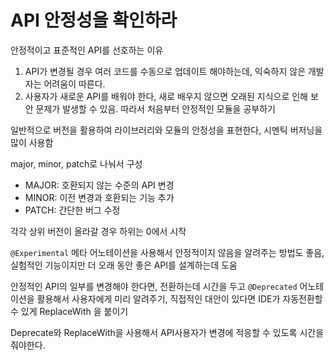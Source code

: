 # API 안정성을 확인하라

안정적이고 표준적인 API를 선호하는 이유

1. API가 변경될 경우 여러 코드를 수동으로 업데이트 해야하는데, 익숙하지 않은 개발자는 어려움이 따른다.
2. 사용자가 새로운 API를 배워야 한다, 새로 배우지 않으면 오래된 지식으로 인해 보안 문제가 발생할 수 있음. 따라서 처음부터 안정적인 모듈을 공부하기

일반적으로 버전을 활용하여 라이브러리와 모듈의 안정성을 표현한다, 시멘틱 버저닝을 많이 사용함

major, minor, patch로 나눠서 구성

- MAJOR: 호환되지 않는 수준의 API 변경
- MINOR: 이전 변경과 호환되는 기능 추가
- PATCH: 간단한 버그 수정

각각 상위 버전이 올라갈 경우 하위는 0에서 시작

`@Experimental` 메타 어노테이션을 사용해서 안정적이지 않음을 알려주는 방법도 좋음, 실험적인 기능이지만 더 오래 동안 좋은 API를 설계하는데 도움

안정적인 API의 일부를 변경해야 한다면, 전환하는데 시간을 두고 `@Deprecated` 어노테이션을 활용해서 사용자에게 미리 알려주기, 직접적인 대안이 있다면 IDE가 자동전환할 수 있게 ReplaceWith 을 붙이기

Deprecate와 ReplaceWith을 사용해서 API사용자가 변경에 적응할 수 있도록 시간을 줘야한다.

